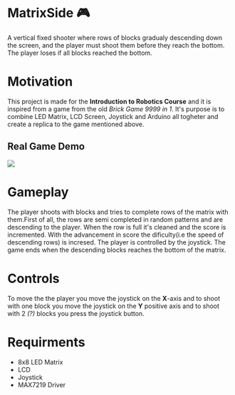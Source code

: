 # MatrixSide :video_game:
A vertical fixed shooter where rows of blocks gradualy descending down the screen, and the player must shoot them before they reach the bottom. The player loses if all blocks reached the bottom.

# Motivation
This project is made for the **Introduction to Robotics Course** and it is inspired from a game from the old *Brick Game 9999 in 1*. It's purpose is to combine LED Matrix, LCD Screen, Joystick and Arduino all togheter and create a replica to the game mentioned above.

## Real Game Demo
![](real-game-demo.gif)

# Gameplay
The player shoots with blocks and tries to complete rows of the matrix with them.First of all, the rows are semi completed in random patterns and are descending to the player. When the row is full it's cleaned and the score is incremented. With the advancement in score the dificulty(i.e the speed of descending rows) is incresed. The player is controlled by the joystick. The game ends when the descending blocks reaches the bottom of the matrix. 

# Controls
To move the the player you move the joystick on the **X**-axis and to shoot with one block you move the joystick on the **Y** positive axis and to shoot with 2 *(?)* blocks you press the joystick button.

# Requirments
* 8x8 LED Matrix
* LCD
* Joystick
* MAX7219 Driver
